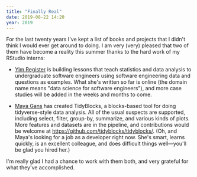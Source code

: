 ```yaml
---
title: "Finally Real"
date: 2019-08-22 14:20
year: 2019
---
```


For the last twenty years I've kept a list of books and projects that I didn't think I would ever get around to doing.
I am very (very) pleased that two of them have become a reality this summer thanks to the hard work of my RStudio interns:

-   [Yim Register](https://towardsdatascience.com/@yimregister) is building lessons
    that teach statistics and data analysis to undergraduate software engineers
    using software engineering data and questions as examples.
    What she's written so far is online
    (the domain name means "data science for software engineers"),
    and more case studies will be added in the weeks and months to come.

-   [Maya Gans](https://maya.rbind.io/) has created TidyBlocks,
    a blocks-based tool for doing tidyverse-style data analysis.
    All of the usual suspects are supported,
    including select, filter, group-by, summarize, and various kinds of plots.
    More features and datasets are in the pipeline,
    and contributions would be welcome at <https://github.com/tidyblocks/tidyblocks/>.
    (Oh, and Maya's looking for a job as a developer right now.
    She's smart, learns quickly, is an excellent colleague, and does difficult things well—you'll be glad you hired her.)

I'm really glad I had a chance to work with them both,
and very grateful for what they've accomplished.
